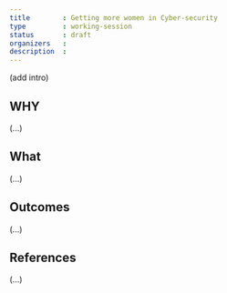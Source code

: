 ```yaml
---
title        : Getting more women in Cyber-security
type         : working-session
status       : draft
organizers   : 
description  :
---
```


(add intro)

## WHY

(...)

## What

(...)

## Outcomes

(...)

## References

(...)

